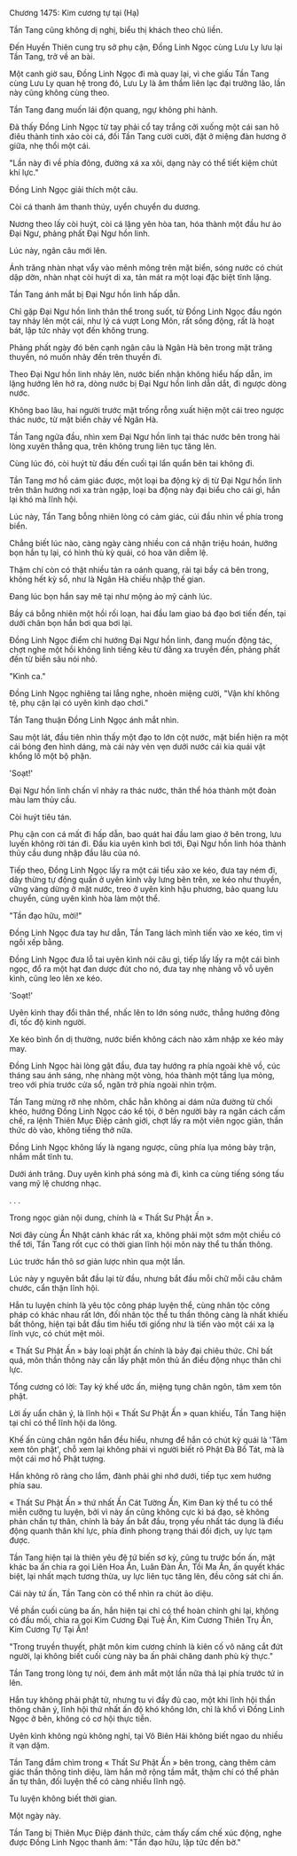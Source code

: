 




Chương 1475: Kim cương tự tại (Hạ)


Tần Tang cũng không dị nghị, biểu thị khách theo chủ liền.

Đến Huyền Thiên cung trụ sở phụ cận, Đồng Linh Ngọc cùng Lưu Ly lưu lại Tần Tang, trở về an bài.

Một canh giờ sau, Đồng Linh Ngọc đi mà quay lại, vì che giấu Tần Tang cùng Lưu Ly quan hệ trong đó, Lưu Ly là âm thầm liên lạc đại trưởng lão, lần này cũng không cùng theo.

Tần Tang đang muốn lái độn quang, ngự không phi hành.

Đã thấy Đồng Linh Ngọc từ tay phải cổ tay trắng cởi xuống một cái san hô điêu thành tinh xảo còi cá, đối Tần Tang cười cười, đặt ở miệng đàn hương ở giữa, nhẹ thổi một cái.

"Lần này đi về phía đông, đường xá xa xôi, dạng này có thể tiết kiệm chút khí lực."

Đồng Linh Ngọc giải thích một câu.

Còi cá thanh âm thanh thúy, uyển chuyển du dương.

Nương theo lấy còi huýt, còi cá lặng yên hòa tan, hóa thành một đầu hư ảo Đại Ngư, phảng phất Đại Ngư hồn linh.

Lúc này, ngân câu mới lên.

Ánh trăng nhàn nhạt vẩy vào mênh mông trên mặt biển, sóng nước có chút dập dờn, nhàn nhạt còi huýt di xa, tản mát ra một loại đặc biệt tĩnh lặng.

Tần Tang ánh mắt bị Đại Ngư hồn linh hấp dẫn.

Chỉ gặp Đại Ngư hồn linh thân thể trong suốt, từ Đồng Linh Ngọc đầu ngón tay nhảy lên một cái, như lý cá vượt Long Môn, rất sống động, rất là hoạt bát, lập tức nhảy vọt đến không trung.

Phảng phất ngày đó bên cạnh ngân câu là Ngân Hà bên trong mặt trăng thuyền, nó muốn nhảy đến trên thuyền đi.

Theo Đại Ngư hồn linh nhảy lên, nước biển nhận không hiểu hấp dẫn, im lặng hướng lên hở ra, dòng nước bị Đại Ngư hồn linh dẫn dắt, đi ngược dòng nước.

Không bao lâu, hai người trước mặt trống rỗng xuất hiện một cái treo ngược thác nước, từ mặt biển chảy về Ngân Hà.

Tần Tang ngửa đầu, nhìn xem Đại Ngư hồn linh tại thác nước bên trong hài lòng xuyên thẳng qua, trên không trung liên tục tăng lên.

Cùng lúc đó, còi huýt từ đầu đến cuối tại lẩn quẩn bên tai không đi.

Tần Tang mơ hồ cảm giác được, một loại ba động kỳ dị từ Đại Ngư hồn linh trên thân hướng nơi xa tràn ngập, loại ba động này đại biểu cho cái gì, hắn lại khó mà lĩnh hội.

Lúc này, Tần Tang bỗng nhiên lòng có cảm giác, cúi đầu nhìn về phía trong biển.

Chẳng biết lúc nào, càng ngày càng nhiều con cá nhận triệu hoán, hướng bọn hắn tụ lại, có hình thù kỳ quái, có hoa văn diễm lệ.

Thậm chí còn có thật nhiều tản ra oánh quang, rải tại bầy cá bên trong, không hết kỳ sổ, như là Ngân Hà chiếu nhập thế gian.

Đang lúc bọn hắn say mê tại như mộng ảo mỹ cảnh lúc.

Bầy cá bỗng nhiên một hồi rối loạn, hai đầu lam giao bá đạo bơi tiến đến, tại dưới chân bọn hắn bơi qua bơi lại.

Đồng Linh Ngọc điểm chỉ hướng Đại Ngư hồn linh, đang muốn động tác, chợt nghe một hồi không linh tiếng kêu từ đằng xa truyền đến, phảng phất đến từ biển sâu nói nhỏ.

"Kình ca."

Đồng Linh Ngọc nghiêng tai lắng nghe, nhoẻn miệng cười, "Vận khí không tệ, phụ cận lại có uyên kình dạo chơi."

Tần Tang thuận Đồng Linh Ngọc ánh mắt nhìn.

Sau một lát, đầu tiên nhìn thấy một đạo to lớn cột nước, mặt biển hiện ra một cái bóng đen hình dáng, mà cái này vẻn vẹn dưới nước cái kia quái vật khổng lồ một bộ phận.

'Soạt!'

Đại Ngư hồn linh chấn vĩ nhảy ra thác nước, thân thể hóa thành một đoàn màu lam thủy cầu.

Còi huýt tiêu tán.

Phụ cận con cá mất đi hấp dẫn, bao quát hai đầu lam giao ở bên trong, lưu luyến không rời tán đi. Đầu kia uyên kình bơi tới, Đại Ngư hồn linh hóa thành thủy cầu dung nhập đầu lâu của nó.

Tiếp theo, Đồng Linh Ngọc lấy ra một cái tiểu xảo xe kéo, đưa tay ném đi, dây thừng tự động quấn ở uyên kình vây lưng bên trên, xe kéo như thuyền, vững vàng dừng ở mặt nước, treo ở uyên kình hậu phương, bảo quang lưu chuyển, cùng uyên kình hòa làm một thể.

"Tần đạo hữu, mời!"

Đồng Linh Ngọc đưa tay hư dẫn, Tần Tang lách mình tiến vào xe kéo, tìm vị ngồi xếp bằng.

Đồng Linh Ngọc đưa lỗ tai uyên kình nói câu gì, tiếp lấy lấy ra một cái bình ngọc, đổ ra một hạt đan dược đút cho nó, đưa tay nhẹ nhàng vỗ vỗ uyên kình, cũng leo lên xe kéo.

'Soạt!'

Uyên kình thay đổi thân thể, nhấc lên to lớn sóng nước, thẳng hướng đông đi, tốc độ kinh người.

Xe kéo bình ổn dị thường, nước biển không cách nào xâm nhập xe kéo mảy may.

Đồng Linh Ngọc hài lòng gật đầu, đưa tay hướng ra phía ngoài khẽ vồ, cúc tháng sau ánh sáng, nhẹ nhàng một vòng, hóa thành một tầng lụa mỏng, treo với phía trước cửa sổ, ngăn trở phía ngoài nhìn trộm.

Tần Tang mừng rỡ nhẹ nhõm, chắc hẳn không ai dám nửa đường từ chối khéo, hướng Đồng Linh Ngọc cáo kể tội, ở bên người bày ra ngăn cách cấm chế, ra lệnh Thiên Mục Điệp cảnh giới, chợt lấy ra một viên ngọc giản, thần thức dò vào, không tiếng thở nữa.

Đồng Linh Ngọc không lấy là ngang ngược, cũng phía lụa mỏng bày trận, nhắm mắt tĩnh tu.

Dưới ánh trăng. Duy uyên kình phá sóng mà đi, kình ca cùng tiếng sóng tấu vang mỹ lệ chương nhạc.

. . .

Trong ngọc giản nội dung, chính là « Thất Sư Phật Ấn ».

Nơi đây cùng Ẩn Nhật cảnh khác rất xa, không phải một sớm một chiều có thể tới, Tần Tang rốt cục có thời gian lĩnh hội môn này thể tu thần thông.

Lúc trước hắn thô sơ giản lược nhìn qua một lần.

Lúc này y nguyên bắt đầu lại từ đầu, nhưng bắt đầu mỗi chữ mỗi câu châm chước, cẩn thận lĩnh hội.

Hắn tu luyện chính là yêu tộc công pháp luyện thể, cùng nhân tộc công pháp có khác nhau rất lớn, đối nhân tộc thể tu thần thông càng là nhất khiếu bất thông, hiện tại bắt đầu tìm hiểu tới giống như là tiến vào một cái xa lạ lĩnh vực, có chút mệt mỏi.

« Thất Sư Phật Ấn » bảy loại phật ấn chính là bảy đại chiêu thức. Chỉ bất quá, môn thần thông này cần lấy phật môn thủ ấn điều động nhục thân chi lực.

Tổng cương có lời: Tay ký khế ước ấn, miệng tụng chân ngôn, tâm xem tôn phật.

Lời ấy uẩn chân ý, là lĩnh hội « Thất Sư Phật Ấn » quan khiếu, Tần Tang hiện tại chỉ có thể lĩnh hội da lông.

Khế ấn cùng chân ngôn hắn đều hiểu, nhưng để hắn có chút kỳ quái là 'Tâm xem tôn phật', chỗ xem lại không phải vì người biết rõ Phật Đà Bồ Tát, mà là một cái mơ hồ Phật tượng.

Hắn không rõ ràng cho lắm, đành phải ghi nhớ dưới, tiếp tục xem hướng phía sau.

« Thất Sư Phật Ấn » thứ nhất Ấn Cát Tường Ấn, Kim Đan kỳ thể tu có thể miễn cưỡng tu luyện, bởi vì này ấn cũng không cực kì bá đạo, sẽ không phản chấn tự thân, chính là bảy ấn bắt đầu, trọng yếu nhất tác dụng là điều động quanh thân khí lực, phía đỉnh phong trạng thái đối địch, uy lực tạm được.

Tần Tang hiện tại là thiên yêu đệ tứ biến sơ kỳ, cũng tu trước bốn ấn, mặt khác ba ấn chia ra gọi Liên Hoa Ấn, Luân Đàn Ấn, Tồi Ma Ấn, ấn quyết khác biệt, lại nhất mạch tương thừa, uy lực liên tục tăng lên, đều công sát chi ấn.

Cái này tứ ấn, Tần Tang còn có thể nhìn ra chút ảo diệu.

Về phần cuối cùng ba ấn, hắn hiện tại chỉ có thể hoàn chỉnh ghi lại, không có đầu mối, chia ra gọi Kim Cương Đại Tuệ Ấn, Kim Cương Thiên Trụ Ấn, Kim Cương Tự Tại Ấn!

"Trong truyền thuyết, phật môn kim cương chính là kiên cố vô năng cắt đứt người, lại không biết cuối cùng này ba ấn phải chăng danh phù kỳ thực."

Tần Tang trong lòng tự nói, đem ánh mắt một lần nữa thả lại phía trước tứ in lên.

Hắn tuy không phải phật tử, nhưng tu vi đầy đủ cao, một khi lĩnh hội thần thông chân ý, lĩnh hội thứ nhất ấn độ khó không lớn, chỉ là khổ vì Đồng Linh Ngọc ở bên, không có cơ hội thực tiễn.

Uyên kình không ngủ không nghỉ, tại Vô Biên Hải không biết ngao du nhiều ít vạn dặm.

Tần Tang đắm chìm trong « Thất Sư Phật Ấn » bên trong, càng thêm cảm giác thần thông tinh diệu, làm hắn mở rộng tầm mắt, thậm chí có thể phản ấn tự thân, đối luyện thể có càng nhiều lĩnh ngộ.

Tu luyện không biết thời gian.

Một ngày này.

Tần Tang bị Thiên Mục Điệp đánh thức, cảm thấy cấm chế xúc động, nghe được Đồng Linh Ngọc thanh âm: "Tần đạo hữu, lập tức đến bờ."




